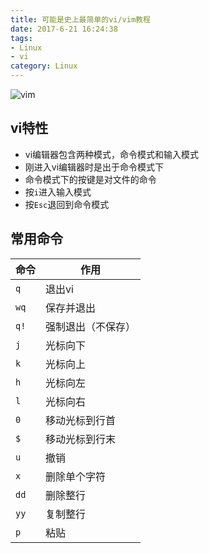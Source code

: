 ```yaml
---
title: 可能是史上最简单的vi/vim教程
date: 2017-6-21 16:24:38
tags: 
- Linux
- vi
category: Linux
---
```


![vim](https://tse1-mm.cn.bing.net/th/id/OIP-C.S7PWetAEkXIKI3Fgncz96wHaFF?pid=ImgDet&rs=1)

## vi特性
- vi编辑器包含两种模式，命令模式和输入模式
- 刚进入vi编辑器时是出于命令模式下
- 命令模式下的按键是对文件的命令
- 按`i`进入输入模式
- 按`Esc`退回到命令模式

<!--more-->

## 常用命令

| 命令 | 作用 |
| ------------ | ------------ |
| `q` |  退出vi |
| `wq` | 保存并退出  |
| `q!` |  强制退出（不保存） |
| `j` | 光标向下 |
| `k` |  光标向上 |
| `h` | 光标向左 |
| `l` |  光标向右 |
| `0` | 移动光标到行首 |
| `$` | 移动光标到行末 |
| `u` | 撤销 |
| `x` | 删除单个字符 |
| `dd` | 删除整行 |
| `yy` | 复制整行 |
| `p` | 粘贴 |